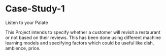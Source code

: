 # Case-Study-1
Listen to your Palate 


This Project intends to specify whether a customer will revisit a restaurant or not based on their reviews. This has been done using different machine learning models and specifying factors which could be useful like dish, ambience, price.
